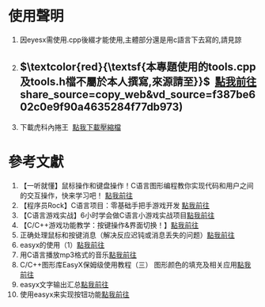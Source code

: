 # 使用聲明
1. 因eyesx需使用.cpp後綴才能使用,主體部分還是用c語言下去寫的,請見諒
2. ## $\textcolor{red}{\textsf{本專題使用的tools.cpp及tools.h檔不屬於本人撰寫,來源請至}}$&nbsp;&nbsp;[點我前往](https://www.bilibili.com/video/BV1vM4y1X7Kb/?)share_source=copy_web&vd_source=f387be602c0e9f90a4635284f77db973)
3. 下載虎科內捲王&nbsp;&nbsp;[點我下載壓縮檔](https://github.com/OwQb/41243256/raw/master/%E8%99%8E%E7%A7%91%E5%85%A7%E6%8D%B2%E7%8E%8B.zip)
# 參考文獻
1. 【一听就懂】鼠标操作和键盘操作！C语言图形编程教你实现代码和用户之间的交互操作，快来学习吧！ [點我前往](https://www.bilibili.com/video/BV1dY4y1o7md/?share_source=copy_web&vd_source=f387be602c0e9f90a4635284f77db973)  
2. 【程序员Rock】C语言项目：零基础手把手游戏开发 [點我前往](https://www.bilibili.com/video/BV1vM4y1X7Kb/?p=4&share_source=copy_web&vd_source=f387be602c0e9f90a4635284f77db973)  
3. 【C语言游戏实战】6小时学会做C语言小游戏实战项目[點我前往](https://www.bilibili.com/video/BV1ZW4y147bS/?p=4&share_source=copy_web&vd_source=f387be602c0e9f90a4635284f77db973)  
4. 【C/C++游戏功能教学：按键操作&界面切换！】[點我前往](https://www.bilibili.com/video/BV1sN4y1j7La/?share_source=copy_web&vd_source=f387be602c0e9f90a4635284f77db973)  
5. 正确处理鼠标和按键消息（解决反应迟钝或消息丢失的问题）[點我前往](https://codebus.cn/zhaoh/handle-mouse-messages-correctly)  
6. easyx的使用（1）[點我前往](https://blog.csdn.net/qq_62582966/article/details/124493813)  
7. 用C语言播放mp3格式的音乐[點我前往](https://blog.csdn.net/qq_46527915/article/details/109269816)  
8. C/C++图形库EasyX保姆级使用教程（三） 图形颜色的填充及相关应用[點我前往](https://blog.csdn.net/llh200804/article/details/131454797)  
9. easyx文字输出汇总[點我前往](https://blog.csdn.net/weixin_51484780/article/details/118851294)  
10. 使用easyx来实现按钮功能[點我前往](https://blog.csdn.net/bigorange1/article/details/124695264)  